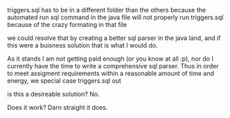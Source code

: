 triggers.sql has to be in a different folder than the others
because the automated run sql command in the java file will
not properly run triggers.sql because of the crazy formating in that file


we could resolve that by creating a better sql parser in the java land,
and if this were a buisness solution that is what I would do. 

As it stands I am not getting paid enough (or you know at all :p), nor do I currently have the time
to write a comprehensive sql parser. Thus in order to meet assigment requirements
within a reasonable amount of time and energy, we special case triggers.sql out

is this a desireable solution? No.

Does it work? Darn straight it does.
